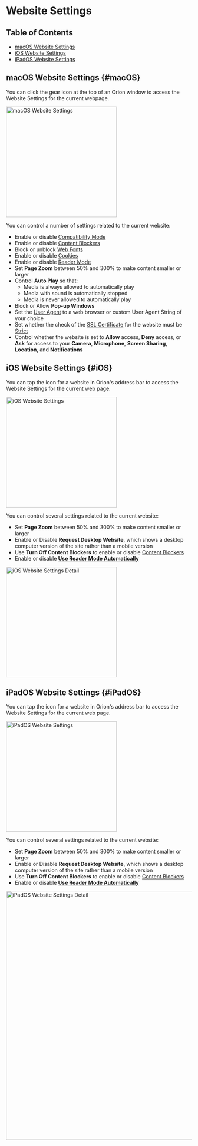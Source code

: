 # Website Settings

## Table of Contents

- [macOS Website Settings](#macOS)
- [iOS Website Settings](#iOS)
- [iPadOS Website Settings](#iPadOS)

<a name="macOS"></a>
## macOS Website Settings {#macOS}

You can click the gear icon at the top of an Orion window to access the Website Settings for the current webpage.

<img src="./media/macos_website_settings.png" width="300" alt="macOS Website Settings"><br />

You can control a number of settings related to the current website:

- Enable or disable [Compatibility Mode](../macos-features/compatibility-mode.md)
- Enable or disable [Content Blockers](../privacy-and-security/protecting-privacy.md)
- Block or unblock [Web Fonts](https://www.howtogeek.com/730585/what-is-a-web-font/)
- Enable or disable [Cookies](https://en.wikipedia.org/wiki/HTTP_cookie)
- Enable or disable [Reader Mode](reader-mode.md)
- Set **Page Zoom** between 50% and 300% to make content smaller or larger
- Control **Auto Play** so that:
  - Media is always allowed to automatically play
  - Media with sound is automatically stopped
  - Media is never allowed to automatically play
 - Block or Allow **Pop-up Windows**
 - Set the [User Agent](https://developer.mozilla.org/en-US/docs/Web/HTTP/Headers/User-Agent) to a web browser or custom User Agent String of your choice
 - Set whether the check of the [SSL Certificate](https://www.cloudflare.com/learning/ssl/what-is-an-ssl-certificate/) for the website must be [Strict](https://www.techslang.com/definition/what-is-strict-ssl/)
 - Control whether the website is set to **Allow** access, **Deny** access, or **Ask** for access to your **Camera**, **Microphone**, **Screen Sharing**, **Location**, and **Notifications**

<a name="iOS"></a>
## iOS Website Settings {#iOS}

You can tap the icon for a website in Orion's address bar to access the Website Settings for the current web page.

<img src="./media/ios_website_settings.png" width="300" alt="iOS Website Settings"><br />

You can control several settings related to the current website:

- Set **Page Zoom** between 50% and 300% to make content smaller or larger
- Enable or Disable **Request Desktop Website**, which shows a desktop computer version of the site rather than a mobile version
- Use **Turn Off Content Blockers** to enable or disable [Content Blockers](../privacy-and-security/protecting-privacy.md)
- Enable or disable [**Use Reader Mode Automatically**](reader-mode.md)

<img src="./media/ios_website_settings_detail.png" width="300" alt="iOS Website Settings Detail"><br />

<a name="iPadOS"></a>
## iPadOS Website Settings {#iPadOS}

You can tap the icon for a website in Orion's address bar to access the Website Settings for the current web page.

<img src="./media/ipados_website_settings.png" width="300" alt="iPadOS Website Settings"><br />

You can control several settings related to the current website:

- Set **Page Zoom** between 50% and 300% to make content smaller or larger
- Enable or Disable **Request Desktop Website**, which shows a desktop computer version of the site rather than a mobile version
- Use **Turn Off Content Blockers** to enable or disable [Content Blockers](../privacy-and-security/protecting-privacy.md)
- Enable or disable [**Use Reader Mode Automatically**](reader-mode.md)

<img src="./media/ipados_website_settings_detail.png" width="675" alt="iPadOS Website Settings Detail"><br />
